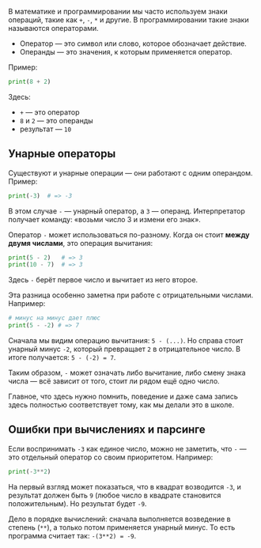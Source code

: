 В математике и программировании мы часто используем знаки операций, такие как `+`, `-`, `*` и другие. В программировании такие знаки называются операторами.

- Оператор — это символ или слово, которое обозначает действие.
- Операнды — это значения, к которым применяется оператор.

Пример:

```python
print(8 + 2)
```

Здесь:

- `+` — это оператор
- `8` и `2` — это операнды
- результат — `10`

## Унарные операторы

Существуют и унарные операции — они работают с одним операндом. Пример:

```python
print(-3)  # => -3
```

В этом случае `-` — унарный оператор, а `3` — операнд. Интерпретатор получает команду: «возьми число 3 и измени его знак».

Оператор `-` может использоваться по-разному. Когда он стоит **между двумя числами**, это операция вычитания:

```python
print(5 - 2)   # => 3
print(10 - 7)  # => 3
```

Здесь `-` берёт первое число и вычитает из него второе.

Эта разница особенно заметна при работе с отрицательными числами. Например:

```python
# минус на минус дает плюс
print(5 - -2) # => 7
```

Сначала мы видим операцию вычитания: `5 - (...)`. Но справа стоит унарный минус `-2`, который превращает `2` в отрицательное число. В итоге получается: `5 - (-2) = 7`.

Таким образом, `-` может означать либо вычитание, либо смену знака числа — всё зависит от того, стоит ли рядом ещё одно число.

Главное, что здесь нужно помнить, поведение и даже сама запись здесь полностью соответствует тому, как мы делали это в школе.

## Ошибки при вычислениях и парсинге

Если воспринимать `-3` как единое число, можно не заметить, что `-` — это отдельный оператор со своим приоритетом. Например:

```python
print(-3**2)
```

На первый взгляд может показаться, что в квадрат возводится `-3`, и результат должен быть `9` (любое число в квадрате становится положительным). Но результат будет `-9`.

Дело в порядке вычислений: сначала выполняется возведение в степень (`**`), а только потом применяется унарный минус. То есть программа считает так: `-(3**2) = -9`.
